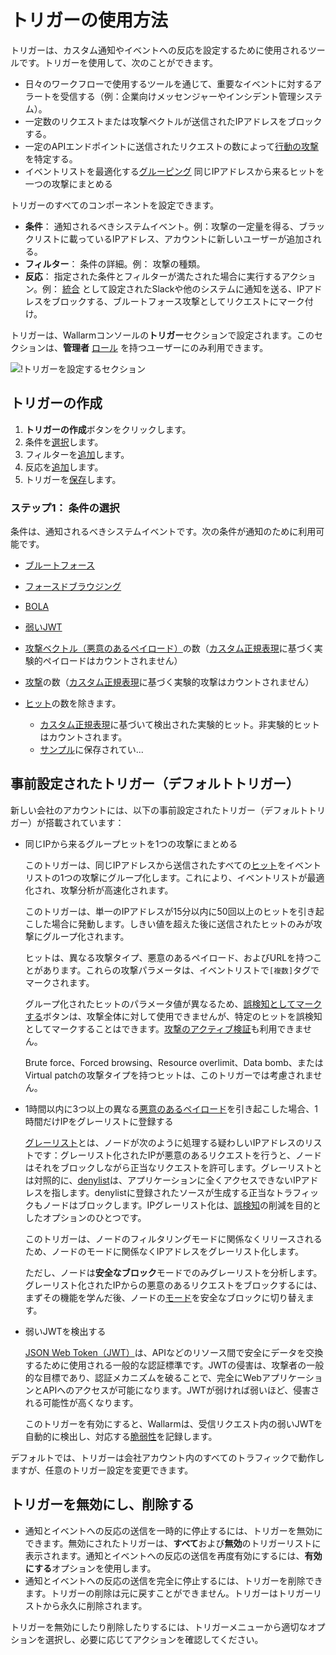 # トリガーの使用方法

トリガーは、カスタム通知やイベントへの反応を設定するために使用されるツールです。トリガーを使用して、次のことができます。

- 日々のワークフローで使用するツールを通じて、重要なイベントに対するアラートを受信する（例：企業向けメッセンジャーやインシデント管理システム）。
- 一定数のリクエストまたは攻撃ベクトルが送信されたIPアドレスをブロックする。
- 一定のAPIエンドポイントに送信されたリクエストの数によって[行動の攻撃](../../about-wallarm/protecting-against-attacks.md#behavioral-attacks)を特定する。
- イベントリストを最適化する[グルーピング](../../about-wallarm/protecting-against-attacks.md#attack) 同じIPアドレスから来るヒットを一つの攻撃にまとめる

トリガーのすべてのコンポーネントを設定できます。

- **条件**： 通知されるべきシステムイベント。例：攻撃の一定量を得る、ブラックリストに載っているIPアドレス、アカウントに新しいユーザーが追加される。
- **フィルター**： 条件の詳細。例： 攻撃の種類。
- **反応**： 指定された条件とフィルターが満たされた場合に実行するアクション。例： [統合](../settings/integrations/integrations-intro.md) として設定されたSlackや他のシステムに通知を送る、IPアドレスをブロックする、ブルートフォース攻撃としてリクエストにマーク付け。

トリガーは、Wallarmコンソールの**トリガー**セクションで設定されます。このセクションは、**管理者** [ロール](../settings/users.md) を持つユーザーにのみ利用できます。

![!トリガーを設定するセクション](../../images/user-guides/triggers/triggers-section.png)

## トリガーの作成

1. **トリガーの作成**ボタンをクリックします。
2. 条件を[選択](#step-1-choosing-a-condition)します。
3. フィルターを[追加](#step-2-adding-filters)します。
4. 反応を[追加](#step-3-adding-reactions)します。
5. トリガーを[保存](#step-4-saving-the-trigger)します。

### ステップ1： 条件の選択

条件は、通知されるべきシステムイベントです。次の条件が通知のために利用可能です。

- [ブルートフォース](../../admin-en/configuration-guides/protecting-against-bruteforce.md)
- [フォースドブラウジング](../../admin-en/configuration-guides/protecting-against-bruteforce.md)
- [BOLA](../../admin-en/configuration-guides/protecting-against-bola.md)
- [弱いJWT](trigger-examples.md#detect-weak-jwts)
- [攻撃ベクトル（悪意のあるペイロード）](../../glossary-en.md#malicious-payload)の数（[カスタム正規表現](../rules/regex-rule.md)に基づく実験的ペイロードはカウントされません）
- [攻撃](../../glossary-en.md#attack)の数（[カスタム正規表現](../rules/regex-rule.md)に基づく実験的攻撃はカウントされません）
- [ヒット](../../glossary-en.md#hit)の数を除きます。

    * [カスタム正規表現](../rules/regex-rule.md)に基づいて検出された実験的ヒット。非実験的ヒットはカウントされます。
    * [サンプル](../events/analyze-attack.md#sampling-of-hits)に保存されてい...
## 事前設定されたトリガー（デフォルトトリガー）

新しい会社のアカウントには、以下の事前設定されたトリガー（デフォルトトリガー）が搭載されています：

* 同じIPから来るグループヒットを1つの攻撃にまとめる

    このトリガーは、同じIPアドレスから送信されたすべての[ヒット](../../glossary-en.md#hit)をイベントリストの1つの攻撃にグループ化します。これにより、イベントリストが最適化され、攻撃分析が高速化されます。

    このトリガーは、単一のIPアドレスが15分以内に50回以上のヒットを引き起こした場合に発動します。しきい値を超えた後に送信されたヒットのみが攻撃にグループ化されます。

    ヒットは、異なる攻撃タイプ、悪意のあるペイロード、およびURLを持つことがあります。これらの攻撃パラメータは、イベントリストで`[複数]`タグでマークされます。

    グループ化されたヒットのパラメータ値が異なるため、[誤検知としてマークする](../events/false-attack.md#mark-an-attack-as-a-false-positive)ボタンは、攻撃全体に対して使用できませんが、特定のヒットを誤検知としてマークすることはできます。[攻撃のアクティブ検証](../../about-wallarm/detecting-vulnerabilities.md#active-threat-verification)も利用できません。

    Brute force、Forced browsing、Resource overlimit、Data bomb、またはVirtual patchの攻撃タイプを持つヒットは、このトリガーでは考慮されません。
* 1時間以内に3つ以上の異なる[悪意のあるペイロード](../../glossary-en.md#malicious-payload)を引き起こした場合、1時間だけIPをグレーリストに登録する

    [グレーリスト](../ip-lists/graylist.md)とは、ノードが次のように処理する疑わしいIPアドレスのリストです：グレーリスト化されたIPが悪意のあるリクエストを行うと、ノードはそれをブロックしながら正当なリクエストを許可します。グレーリストとは対照的に、[denylist](../ip-lists/denylist.md)は、アプリケーションに全くアクセスできないIPアドレスを指します。denylistに登録されたソースが生成する正当なトラフィックもノードはブロックします。IPグレーリスト化は、[誤検知](../../about-wallarm/protecting-against-attacks.md#false-positives)の削減を目的としたオプションのひとつです。

    このトリガーは、ノードのフィルタリングモードに関係なくリリースされるため、ノードのモードに関係なくIPアドレスをグレーリスト化します。

    ただし、ノードは**安全なブロック**モードでのみグレーリストを分析します。グレーリスト化されたIPからの悪意のあるリクエストをブロックするには、まずその機能を学んだ後、ノードの[モード](../../admin-en/configure-wallarm-mode.md#available-filtration-modes)を安全なブロックに切り替えます。
* 弱いJWTを検出する

    [JSON Web Token（JWT）](https://jwt.io/)は、APIなどのリソース間で安全にデータを交換するために使用される一般的な認証標準です。JWTの侵害は、攻撃者の一般的な目標であり、認証メカニズムを破ることで、完全にWebアプリケーションとAPIへのアクセスが可能になります。JWTが弱ければ弱いほど、侵害される可能性が高くなります。

    このトリガーを有効にすると、Wallarmは、受信リクエスト内の弱いJWTを自動的に検出し、対応する[脆弱性](../vulnerabilities/check-vuln.md)を記録します。

デフォルトでは、トリガーは会社アカウント内のすべてのトラフィックで動作しますが、任意のトリガー設定を変更できます。

## トリガーを無効にし、削除する

* 通知とイベントへの反応の送信を一時的に停止するには、トリガーを無効にできます。無効にされたトリガーは、**すべて**および**無効**のトリガーリストに表示されます。通知とイベントへの反応の送信を再度有効にするには、**有効にする**オプションを使用します。
* 通知とイベントへの反応の送信を完全に停止するには、トリガーを削除できます。トリガーの削除は元に戻すことができません。トリガーはトリガーリストから永久に削除されます。

トリガーを無効にしたり削除したりするには、トリガーメニューから適切なオプションを選択し、必要に応じてアクションを確認してください。

<!-- ## デモビデオ

<div class="video-wrapper">
  <iframe width="1280" height="720" src="https://www.youtube.com/embed/ODHh-die9tY" frameborder="0" allow="accelerometer; autoplay; encrypted-media; gyroscope; picture-in-picture" allowfullscreen></iframe>
</div> -->